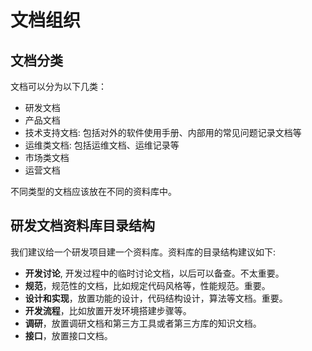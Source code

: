 # 文档组织

## 文档分类

文档可以分为以下几类：

* 研发文档
* 产品文档
* 技术支持文档: 包括对外的软件使用手册、内部用的常见问题记录文档等
* 运维类文档: 包括运维文档、运维记录等
* 市场类文档
* 运营文档

不同类型的文档应该放在不同的资料库中。

## 研发文档资料库目录结构

我们建议给一个研发项目建一个资料库。资料库的目录结构建议如下:

* **开发讨论**, 开发过程中的临时讨论文档，以后可以备查。不太重要。
* **规范**，规范性的文档，比如规定代码风格等，性能规范。重要。
* **设计和实现**，放置功能的设计，代码结构设计，算法等文档。重要。
* **开发流程**，比如放置开发环境搭建步骤等。
* **调研**，放置调研文档和第三方工具或者第三方库的知识文档。
* **接口**，放置接口文档。



